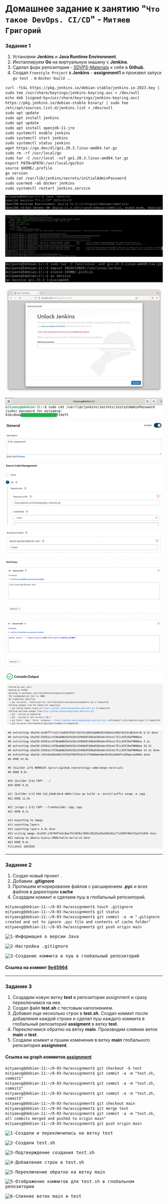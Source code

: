 # Домашнее задание к занятию "`Что такое DevOps. СI/СD`" - `Митяев Григорий`

### Задание 1

1. Установим **Jenkins** и **Java Runtime Environment**.
2. Инсталлируем **Go** на виртуальную машину с **Jenkins**.
3. Сделал форк репозитория - [SDVPS-Materials](https://github.com/mityaevg/sdvps-materials.git) к себе в **Github**.
4. Создал `Freestyle Project` в **Jenkins** - **assignment1** и произвел запуск `go test .` и `docker build .`.

```
curl -fsSL https://pkg.jenkins.io/debian-stable/jenkins.io-2023.key | sudo tee /usr/share/keyrings/jenkins-keyring.asc > /dev/null
echo deb [signed-by=/usr/share/keyrings/jenkins-keyring.asc] https://pkg.jenkins.io/debian-stable binary/ | sudo tee /etc/apt/sources.list.d/jenkins.list > /dev/null
sudo apt update
sudo apt install jenkins
sudo apt update
sudo apt install openjdk-11-jre
sudo systemctl enable jenkins
sudo systemctl start jenkins
sudo systemctl status jenkins
wget https://go.dev/dl/go1.20.3.linux-amd64.tar.gz
sudo rm -rf /usr/local/go
sudo tar -C /usr/local -xzf go1.20.3.linux-amd64.tar.gz
export PATH=$PATH:/usr/local/go/bin
source $HOME/.profile
go version
sudo cat /var/lib/jenkins/secrets/initialAdminPassword
sudo usermod -aG docker jenkins
sudo systemctl restart jenkins.service
```
<kbd>![1-Версия Java](img/8-02_1_java_version.png)</kbd>

<kbd>![2-Статус Jenkins.Service](img/8-02_2_jenkins_service_status.png)</kbd>

<kbd>![3-Версия Go](img/8-02_3_go_version.png)</kbd>

<kbd>![4-Logon Screen Jenkins](img/8-02_4_unlock_jenkins.png)</kbd>

<kbd>![6-Jenkins admin пароль](img/8-02_5_jenkins_admin_password.png)</kbd>

<kbd>![7-Freestyle project конфигурация 1](img/8-02_6_freestyle_project_config1.png)</kbd>

<kbd>![8-Freestyle project конфигурация 2](img/8-02_6_freestyle_project_config2.png)</kbd>

<kbd>![9-Freestyle project конфигурация 3](img/8-02_6_freestyle_project_config3.png)</kbd>

<kbd>![10-Freestyle project конфигурация 4](img/8-02_6_freestyle_project_config4.png)</kbd>

<kbd>![11-Freestyle project конфигурация 5](img/8-02_6_freestyle_project_config5.png)</kbd>

<kbd>![12-Результаты сборки 1](img/8-02_build_2_results1.png)</kbd>

<kbd>![13-Результаты сборки 2](img/8-02_build_2_results2.png)</kbd>

---

### Задание 2

1. Создал новый проект .
2. Добавим **.gitignore** 
3. Пропишем игнорирование файлов с расширением **.pyc** и всех файлов в директории **cache**
4. Создадим коммит и сделаем пуш в глобальный репозиторий.

```
mityaevg@debian-11:~/8-03-hw/assignment$ touch .gitignore
mityaevg@debian-11:~/8-03-hw/assignment$ git status
mityaevg@debian-11:~/8-03-hw/assignment$ git commit -a -m ".gitignore created and set to ignore .pyc file and contents of cache folder"
mityaevg@debian-11:~/8-03-hw/assignment$ git push origin main

```

<kbd>![1-Информация о версии Java](img/8_02_1_java_version.png)</kbd>

<kbd>![2-Настройка .gitignore](img/2_03_gitignore_config.png)</kbd>

<kbd>![3-Создание коммита и пуш в глобальный репозиторий](img/2_03_commit_created_pushed.png)

#### Ссылка на коммит [**9e45964**](https://github.com/mityaevg/assignment/commit/9e45964aaecebf3d3e6b6d51c35aa954a682bf41)

---

### Задание 3

1. Создадим новую ветку **test** в репозитории assignment и сразу переключимся на нее.
2. Создал файл **test.sh** c тестовым наполнением.
3. Добавил еще несколько строк в **test.sh**. Создал коммит после добавления каждой строки и сделал пуш 
   каждого коммита в глобальный репозиторий **assigment** в ветку **test**.
4. Переключимся обратно на ветку **main**. Производим слияние веток **main** и **test**.
5. Создаем коммит и пушим изменения в ветку **main** глобального репозитория **assignment**. 

#### Ссылка на graph коммитов [**assignment**](https://github.com/mityaevg/assignment/network)

```
mityaevg@debian-11:~/8-03-hw/assignment$ git checkout -b test
mityaevg@debian-11:~/8-03-hw/assignment$ git commit -a -m "test.sh, commit1"
mityaevg@debian-11:~/8-03-hw/assignment$ git commit -a -m "test.sh, commit2"
mityaevg@debian-11:~/8-03-hw/assignment$ git commit -a -m "test.sh, commit3"
mityaevg@debian-11:~/8-03-hw/assignment$ git checkout main
mityaevg@debian-11:~/8-03-hw/assignment$ git merge test
mityaevg@debian-11:~/8-03-hw/assignment$ git commit -a -m "test.sh, all commits merged and pushed to origin main"
mityaevg@debian-11:~/8-03-hw/assignment$ git push origin main

```

<kbd>![1-Создали и переключились на ветку test](img/3_01_test_branch_created.png)</kbd>

<kbd>![2-Создали test.sh](img/3_02_test.sh_created.png)</kbd>

<kbd>![3-Подтверждение создания test.sh](img/3_02_test.sh_created_1.png)</kbd>

<kbd>![4-Добавление строк в test.sh](img/3_03_test.sh_updated.png)</kbd>

<kbd>![5-Переключение обратно на ветку main](img/3_05_switching_back_to_main_branch.png)</kbd>

<kbd>![5-Отображение коммитов для test.sh в глобальном репозитории](img/3_04_test.sh_global_test_commits.png)</kbd>

<kbd>![6-Слияние веток main и test](img/3_06_merging_main_with_test.png)</kbd>
